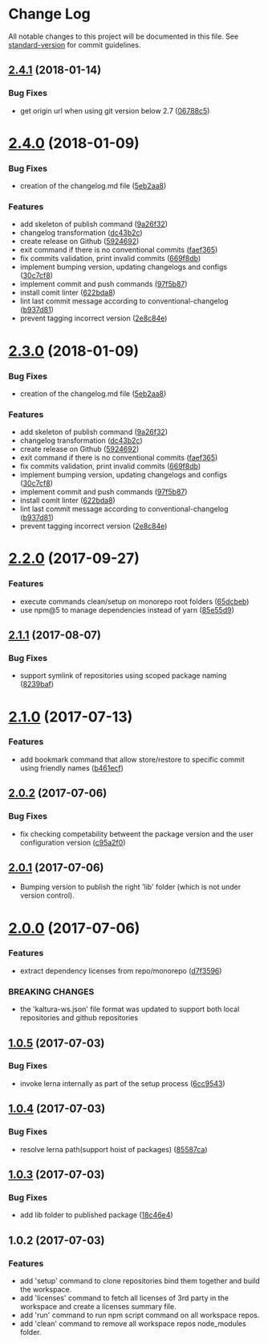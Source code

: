 # Change Log

All notable changes to this project will be documented in this file. See [standard-version](https://github.com/conventional-changelog/standard-version) for commit guidelines.

<a name="2.4.1"></a>
## [2.4.1](https://github.com/kaltura/kaltura-ng-dev-workspace/compare/v2.4.0...v2.4.1) (2018-01-14)


### Bug Fixes

* get origin url when using git version below 2.7 ([06788c5](https://github.com/kaltura/kaltura-ng-dev-workspace/commit/06788c5))



<a name="2.4.0"></a>
# [2.4.0](https://github.com/kaltura/kaltura-ng-dev-workspace/compare/v2.2.0...v2.4.0) (2018-01-09)


### Bug Fixes

* creation of the changelog.md file ([5eb2aa8](https://github.com/kaltura/kaltura-ng-dev-workspace/commit/5eb2aa8))


### Features

* add skeleton of publish command ([9a26f32](https://github.com/kaltura/kaltura-ng-dev-workspace/commit/9a26f32))
* changelog transformation ([dc43b2c](https://github.com/kaltura/kaltura-ng-dev-workspace/commit/dc43b2c))
* create release on Github ([5924692](https://github.com/kaltura/kaltura-ng-dev-workspace/commit/5924692))
* exit command if there is no conventional commits ([faef365](https://github.com/kaltura/kaltura-ng-dev-workspace/commit/faef365))
* fix commits validation, print invalid commits ([669f8db](https://github.com/kaltura/kaltura-ng-dev-workspace/commit/669f8db))
* implement bumping version, updating changelogs and configs ([30c7cf8](https://github.com/kaltura/kaltura-ng-dev-workspace/commit/30c7cf8))
* implement commit and push commands ([97f5b87](https://github.com/kaltura/kaltura-ng-dev-workspace/commit/97f5b87))
* install comit linter ([622bda8](https://github.com/kaltura/kaltura-ng-dev-workspace/commit/622bda8))
* lint last commit message according to conventional-changelog ([b937d81](https://github.com/kaltura/kaltura-ng-dev-workspace/commit/b937d81))
* prevent tagging incorrect version ([2e8c84e](https://github.com/kaltura/kaltura-ng-dev-workspace/commit/2e8c84e))



<a name="2.3.0"></a>
# [2.3.0](https://github.com/kaltura/kaltura-ng-dev-workspace/compare/v2.2.0...v2.3.0) (2018-01-09)


### Bug Fixes

* creation of the changelog.md file ([5eb2aa8](https://github.com/kaltura/kaltura-ng-dev-workspace/commit/5eb2aa8))


### Features

* add skeleton of publish command ([9a26f32](https://github.com/kaltura/kaltura-ng-dev-workspace/commit/9a26f32))
* changelog transformation ([dc43b2c](https://github.com/kaltura/kaltura-ng-dev-workspace/commit/dc43b2c))
* create release on Github ([5924692](https://github.com/kaltura/kaltura-ng-dev-workspace/commit/5924692))
* exit command if there is no conventional commits ([faef365](https://github.com/kaltura/kaltura-ng-dev-workspace/commit/faef365))
* fix commits validation, print invalid commits ([669f8db](https://github.com/kaltura/kaltura-ng-dev-workspace/commit/669f8db))
* implement bumping version, updating changelogs and configs ([30c7cf8](https://github.com/kaltura/kaltura-ng-dev-workspace/commit/30c7cf8))
* implement commit and push commands ([97f5b87](https://github.com/kaltura/kaltura-ng-dev-workspace/commit/97f5b87))
* install comit linter ([622bda8](https://github.com/kaltura/kaltura-ng-dev-workspace/commit/622bda8))
* lint last commit message according to conventional-changelog ([b937d81](https://github.com/kaltura/kaltura-ng-dev-workspace/commit/b937d81))
* prevent tagging incorrect version ([2e8c84e](https://github.com/kaltura/kaltura-ng-dev-workspace/commit/2e8c84e))



<a name="2.2.0"></a>
# [2.2.0](https://github.com/kaltura/kaltura-ng-dev-workspace/compare/v2.1.1...v2.2.0) (2017-09-27)


### Features

* execute commands clean/setup on monorepo root folders ([65dcbeb](https://github.com/kaltura/kaltura-ng-dev-workspace/commit/65dcbeb))
* use npm@5 to manage dependencies instead of yarn ([85e55d9](https://github.com/kaltura/kaltura-ng-dev-workspace/commit/85e55d9))



<a name="2.1.1"></a>
## [2.1.1](https://github.com/kaltura/kaltura-ng-dev-workspace/compare/v2.1.0...v2.1.1) (2017-08-07)


### Bug Fixes

* support symlink of repositories using scoped package naming ([8239baf](https://github.com/kaltura/kaltura-ng-dev-workspace/commit/8239baf))



<a name="2.1.0"></a>
# [2.1.0](https://github.com/kaltura/kaltura-ng-dev-workspace/compare/v2.0.2...v2.1.0) (2017-07-13)


### Features

* add bookmark command that allow store/restore to specific commit using friendly names ([b461ecf](https://github.com/kaltura/kaltura-ng-dev-workspace/commit/b461ecf))



<a name="2.0.2"></a>
## [2.0.2](https://github.com/kaltura/kaltura-ng-dev-workspace/compare/v2.0.1...v2.0.2) (2017-07-06)


### Bug Fixes

* fix checking competability betweent the package version and the user configuration version ([c95a2f0](https://github.com/kaltura/kaltura-ng-dev-workspace/commit/c95a2f0))



<a name="2.0.1"></a>
## [2.0.1](https://github.com/kaltura/kaltura-ng-dev-workspace/compare/v2.0.0...v2.0.1) (2017-07-06)

* Bumping version to publish the right 'lib' folder (which is not under version control).

<a name="2.0.0"></a>
# [2.0.0](https://github.com/kaltura/kaltura-ng-dev-workspace/compare/v1.0.5...v2.0.0) (2017-07-06)


### Features

* extract dependency licenses from repo/monorepo ([d7f3596](https://github.com/kaltura/kaltura-ng-dev-workspace/commit/d7f3596))


### BREAKING CHANGES

* the 'kaltura-ws.json' file format was updated to support both local repositories and github repositories



<a name="1.0.5"></a>
## [1.0.5](https://github.com/kaltura/kaltura-ng-dev-workspace/compare/v1.0.4...v1.0.5) (2017-07-03)


### Bug Fixes

* invoke lerna internally as part of the setup process ([6cc9543](https://github.com/kaltura/kaltura-ng-dev-workspace/commit/6cc9543))



<a name="1.0.4"></a>
## [1.0.4](https://github.com/kaltura/kaltura-ng-dev-workspace/compare/v1.0.3...v1.0.4) (2017-07-03)


### Bug Fixes

* resolve lerna path(support hoist of packages) ([85587ca](https://github.com/kaltura/kaltura-ng-dev-workspace/commit/85587ca))



<a name="1.0.3"></a>
## [1.0.3](https://github.com/kaltura/kaltura-ng-dev-workspace/compare/v1.0.2...v1.0.3) (2017-07-03)


### Bug Fixes

* add lib folder to published package ([18c46e4](https://github.com/kaltura/kaltura-ng-dev-workspace/commit/18c46e4))



<a name="1.0.2"></a>
## 1.0.2 (2017-07-03)


### Features

* add 'setup' command to clone repositories bind them together and build the workspace.
* add 'licenses' command to fetch all licenses of 3rd party in the workspace and create a licenses summary file.
* add 'run' command to run npm script command on all workspace repos.
* add 'clean' command to remove all workspace repos node_modules folder.